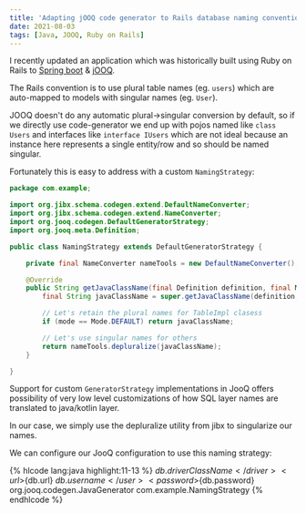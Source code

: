 ```yaml
---
title: 'Adapting jOOQ code generator to Rails database naming conventions'
date: 2021-08-03
tags: [Java, JOOQ, Ruby on Rails]
---
```


I recently updated an application which was historically built using Ruby on Rails to [Spring boot](https://spring.io/projects/spring-boot) & [jOOQ](https://www.jooq.org/). 

The Rails convention is to use plural table names (eg. `users`) which are auto-mapped to models with singular names (eg. `User`). 

JOOQ doesn't do any automatic plural->singular conversion by default, so if we directly use code-generator we end up with pojos named like `class Users` and interfaces like `interface IUsers` which are not ideal because an instance here represents a single entity/row and so should be named singular.

Fortunately this is easy to address with a custom `NamingStrategy`:

```java
package com.example;

import org.jibx.schema.codegen.extend.DefaultNameConverter;
import org.jibx.schema.codegen.extend.NameConverter;
import org.jooq.codegen.DefaultGeneratorStrategy;
import org.jooq.meta.Definition;

public class NamingStrategy extends DefaultGeneratorStrategy {

    private final NameConverter nameTools = new DefaultNameConverter();

    @Override
    public String getJavaClassName(final Definition definition, final Mode mode) {
        final String javaClassName = super.getJavaClassName(definition, mode);

        // Let's retain the plural names for TableImpl clasess
        if (mode == Mode.DEFAULT) return javaClassName;

        // Let's use singular names for others
        return nameTools.depluralize(javaClassName);
    }

}
```

Support for custom `GeneratorStrategy` implementations in JooQ offers possibility of very low level customizations of how SQL layer names are translated to java/kotlin layer.

In our case, we simply use the depluralize utility from jibx to singularize our names.

We can configure our JooQ configuration to use this naming strategy: 

{% hlcode lang:java highlight:11-13 %}
<configuration>
    <jdbc>
        <driver>${db.driverClassName}</driver>
        <url>${db.url}</url>
        <user>${db.username}</user>
        <password>${db.password}</password>
    </jdbc>
    <generator>
        <name>org.jooq.codegen.JavaGenerator</name>
        <!-- Other configuration options -->
        <strategy>
            <name>com.example.NamingStrategy</name>
        </strategy>
    </generator>
</configuration>
{% endhlcode %}

